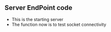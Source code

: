 ## Server EndPoint code

- This is the starting server
- The function now is to test socket connectivity


